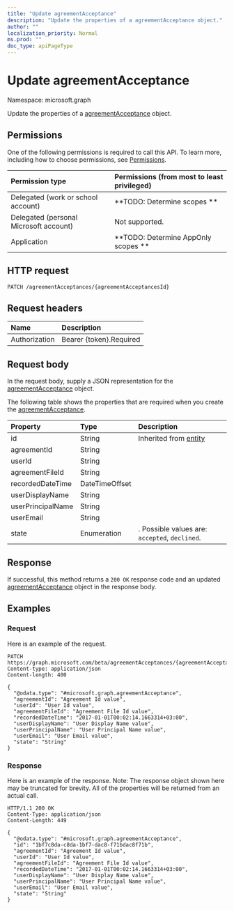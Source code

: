 ```yaml
---
title: "Update agreementAcceptance"
description: "Update the properties of a agreementAcceptance object."
author: ""
localization_priority: Normal
ms.prod: ""
doc_type: apiPageType
---
```


# Update agreementAcceptance

Namespace: microsoft.graph

Update the properties of a [agreementAcceptance](../resources/agreementacceptance.md) object.

## Permissions
One of the following permissions is required to call this API. To learn more, including how to choose permissions, see [Permissions](/concepts/permissions-reference.md).

|Permission type|Permissions (from most to least privileged)|
|:---|:---|
|Delegated (work or school account)|**TODO: Determine scopes **|
|Delegated (personal Microsoft account)|Not supported.|
|Application|**TODO: Determine AppOnly scopes **|

## HTTP request
<!-- {
  "blockType": "ignored"
}
-->
``` http
PATCH /agreementAcceptances/{agreementAcceptancesId}
```

## Request headers
|Name|Description|
|:---|:---|
|Authorization|Bearer {token}.Required|

## Request body
In the request body, supply a JSON representation for the [agreementAcceptance](../resources/agreementacceptance.md) object.

The following table shows the properties that are required when you create the [agreementAcceptance](../resources/agreementacceptance.md).

|Property|Type|Description|
|:---|:---|:---|
|id|String| Inherited from [entity](../resources/entity.md)|
|agreementId|String||
|userId|String||
|agreementFileId|String||
|recordedDateTime|DateTimeOffset||
|userDisplayName|String||
|userPrincipalName|String||
|userEmail|String||
|state|Enumeration|. Possible values are: `accepted`, `declined`.|



## Response
If successful, this method returns a `200 OK` response code and an updated [agreementAcceptance](../resources/agreementacceptance.md) object in the response body.

## Examples

### Request
Here is an example of the request.
<!-- {
  "blockType": "request",
  "name": "update_agreementacceptance"
}
-->
``` http
PATCH https://graph.microsoft.com/beta/agreementAcceptances/{agreementAcceptancesId}
Content-type: application/json
Content-length: 400

{
  "@odata.type": "#microsoft.graph.agreementAcceptance",
  "agreementId": "Agreement Id value",
  "userId": "User Id value",
  "agreementFileId": "Agreement File Id value",
  "recordedDateTime": "2017-01-01T00:02:14.1663314+03:00",
  "userDisplayName": "User Display Name value",
  "userPrincipalName": "User Principal Name value",
  "userEmail": "User Email value",
  "state": "String"
}
```

### Response
Here is an example of the response. Note: The response object shown here may be truncated for brevity. All of the properties will be returned from an actual call.
<!-- {
  "blockType": "response",
  "truncated": true
}
-->
``` http
HTTP/1.1 200 OK
Content-Type: application/json
Content-Length: 449

{
  "@odata.type": "#microsoft.graph.agreementAcceptance",
  "id": "1bf7c8da-c8da-1bf7-dac8-f71bdac8f71b",
  "agreementId": "Agreement Id value",
  "userId": "User Id value",
  "agreementFileId": "Agreement File Id value",
  "recordedDateTime": "2017-01-01T00:02:14.1663314+03:00",
  "userDisplayName": "User Display Name value",
  "userPrincipalName": "User Principal Name value",
  "userEmail": "User Email value",
  "state": "String"
}
```

